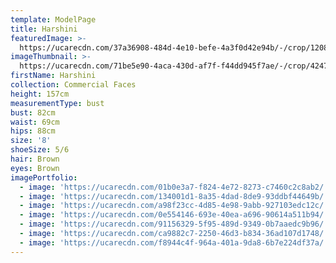 ```yaml
---
template: ModelPage
title: Harshini
featuredImage: >-
  https://ucarecdn.com/37a36908-484d-4e10-befe-4a3f0d42e94b/-/crop/1208x686/0,33/-/preview/
imageThumbnail: >-
  https://ucarecdn.com/71be5e90-4aca-430d-af7f-f44dd945f7ae/-/crop/4247x4824/149,0/-/preview/
firstName: Harshini
collection: Commercial Faces
height: 157cm
measurementType: bust
bust: 82cm
waist: 69cm
hips: 88cm
size: '8'
shoeSize: 5/6
hair: Brown
eyes: Brown
imagePortfolio:
  - image: 'https://ucarecdn.com/01b0e3a7-f824-4e72-8273-c7460c2c8ab2/'
  - image: 'https://ucarecdn.com/134001d1-8a35-4dad-8de9-93ddbf44649b/'
  - image: 'https://ucarecdn.com/a98f23cc-4d85-4e98-9abb-927103edc12c/'
  - image: 'https://ucarecdn.com/0e554146-693e-40ea-a696-90614a511b94/'
  - image: 'https://ucarecdn.com/91156329-5f95-489d-9349-0b7aaedc9b96/'
  - image: 'https://ucarecdn.com/ca9882c7-2250-46d3-b834-36ad107d1748/'
  - image: 'https://ucarecdn.com/f8944c4f-964a-401a-9da8-6b7e224df37a/'
---
```


